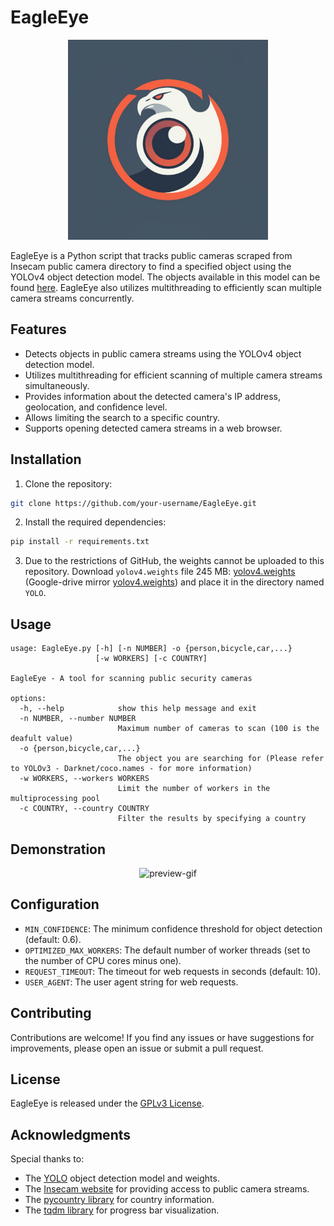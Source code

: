 # EagleEye

<p align="center">
  <img alt="logo" src="examples/logo.jpeg" width=320 />
</p>

EagleEye is a Python script that tracks public cameras scraped from Insecam public camera directory to find a specified object using the YOLOv4 object detection model. The objects available in this model can be found [here](https://github.com/pjreddie/darknet/blob/master/data/coco.names). EagleEye also utilizes multithreading to efficiently scan multiple camera streams concurrently.

## Features

- Detects objects in public camera streams using the YOLOv4 object detection model.
- Utilizes multithreading for efficient scanning of multiple camera streams simultaneously.
- Provides information about the detected camera's IP address, geolocation, and confidence level.
- Allows limiting the search to a specific country.
- Supports opening detected camera streams in a web browser.

## Installation

1. Clone the repository:

```bash
git clone https://github.com/your-username/EagleEye.git
```

2. Install the required dependencies:

```bash
pip install -r requirements.txt
```

3. Due to the restrictions of GitHub, the weights cannot be uploaded to this repository. Download `yolov4.weights` file 245 MB: [yolov4.weights](https://github.com/AlexeyAB/darknet/releases/download/darknet_yolo_v3_optimal/yolov4.weights) (Google-drive mirror [yolov4.weights](https://drive.google.com/open?id=1cewMfusmPjYWbrnuJRuKhPMwRe_b9PaT)) and place it in the directory named `YOLO`.

## Usage

```
usage: EagleEye.py [-h] [-n NUMBER] -o {person,bicycle,car,...}
                   [-w WORKERS] [-c COUNTRY]

EagleEye - A tool for scanning public security cameras

options:
  -h, --help            show this help message and exit
  -n NUMBER, --number NUMBER
                        Maximum number of cameras to scan (100 is the deafult value)
  -o {person,bicycle,car,...}
                        The object you are searching for (Please refer to YOLOv3 - Darknet/coco.names - for more information)
  -w WORKERS, --workers WORKERS
                        Limit the number of workers in the multiprocessing pool
  -c COUNTRY, --country COUNTRY
                        Filter the results by specifying a country
```

## Demonstration

<p align="center">
  <img alt="preview-gif" src="examples/preview.gif" />
</p>

## Configuration

- `MIN_CONFIDENCE`: The minimum confidence threshold for object detection (default: 0.6).
- `OPTIMIZED_MAX_WORKERS`: The default number of worker threads (set to the number of CPU cores minus one).
- `REQUEST_TIMEOUT`: The timeout for web requests in seconds (default: 10).
- `USER_AGENT`: The user agent string for web requests.

## Contributing

Contributions are welcome! If you find any issues or have suggestions for improvements, please open an issue or submit a pull request.

## License

EagleEye is released under the [GPLv3 License](LICENSE).

## Acknowledgments

Special thanks to:
- The [YOLO](https://github.com/AlexeyAB/darknet) object detection model and weights.
- The [Insecam website](http://www.insecam.org) for providing access to public camera streams.
- The [pycountry library](https://pypi.org/project/pycountry/) for country information.
- The [tqdm library](https://github.com/tqdm/tqdm) for progress bar visualization.
